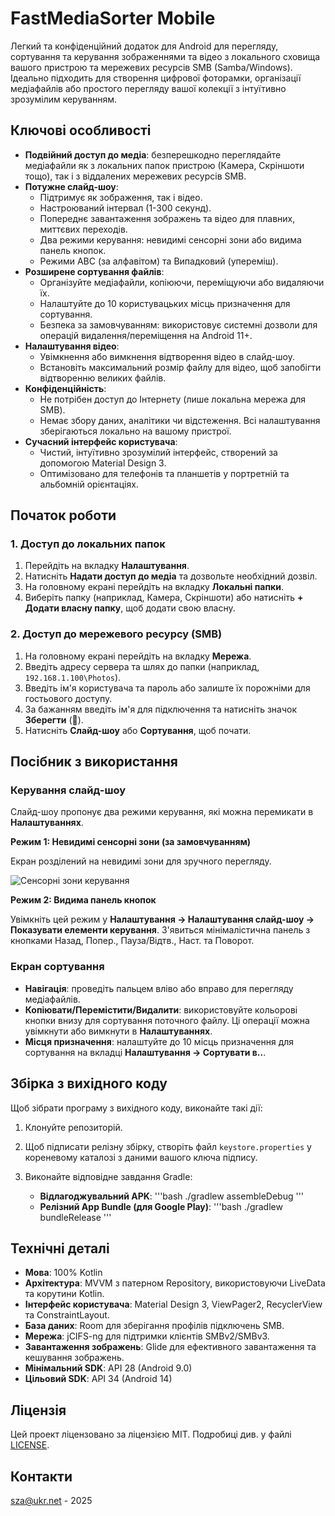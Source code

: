 # FastMediaSorter Mobile

Легкий та конфіденційний додаток для Android для перегляду, сортування та керування зображеннями та відео з локального сховища вашого пристрою та мережевих ресурсів SMB (Samba/Windows). Ідеально підходить для створення цифрової фоторамки, організації медіафайлів або простого перегляду вашої колекції з інтуїтивно зрозумілим керуванням.

## Ключові особливості

-   **Подвійний доступ до медіа**: безперешкодно переглядайте медіафайли як з локальних папок пристрою (Камера, Скріншоти тощо), так і з віддалених мережевих ресурсів SMB.
-   **Потужне слайд-шоу**:
    -   Підтримує як зображення, так і відео.
    -   Настроюваний інтервал (1-300 секунд).
    -   Попереднє завантаження зображень та відео для плавних, миттєвих переходів.
    -   Два режими керування: невидимі сенсорні зони або видима панель кнопок.
    -   Режими ABC (за алфавітом) та Випадковий (упереміш).
-   **Розширене сортування файлів**:
    -   Організуйте медіафайли, копіюючи, переміщуючи або видаляючи їх.
    -   Налаштуйте до 10 користувацьких місць призначення для сортування.
    -   Безпека за замовчуванням: використовує системні дозволи для операцій видалення/переміщення на Android 11+.
-   **Налаштування відео**:
    -   Увімкнення або вимкнення відтворення відео в слайд-шоу.
    -   Встановіть максимальний розмір файлу для відео, щоб запобігти відтворенню великих файлів.
-   **Конфіденційність**:
    -   Не потрібен доступ до Інтернету (лише локальна мережа для SMB).
    -   Немає збору даних, аналітики чи відстеження. Всі налаштування зберігаються локально на вашому пристрої.
-   **Сучасний інтерфейс користувача**:
    -   Чистий, інтуїтивно зрозумілий інтерфейс, створений за допомогою Material Design 3.
    -   Оптимізовано для телефонів та планшетів у портретній та альбомній орієнтаціях.

## Початок роботи

### 1. Доступ до локальних папок

1.  Перейдіть на вкладку **Налаштування**.
2.  Натисніть **Надати доступ до медіа** та дозвольте необхідний дозвіл.
3.  На головному екрані перейдіть на вкладку **Локальні папки**.
4.  Виберіть папку (наприклад, Камера, Скріншоти) або натисніть **+ Додати власну папку**, щоб додати свою власну.

### 2. Доступ до мережевого ресурсу (SMB)

1.  На головному екрані перейдіть на вкладку **Мережа**.
2.  Введіть адресу сервера та шлях до папки (наприклад, `192.168.1.100\Photos`).
3.  Введіть ім'я користувача та пароль або залиште їх порожніми для гостьового доступу.
4.  За бажанням введіть ім'я для підключення та натисніть значок **Зберегти** (💾).
5.  Натисніть **Слайд-шоу** або **Сортування**, щоб почати.

## Посібник з використання

### Керування слайд-шоу

Слайд-шоу пропонує два режими керування, які можна перемикати в **Налаштуваннях**.

**Режим 1: Невидимі сенсорні зони (за замовчуванням)**

Екран розділений на невидимі зони для зручного перегляду.

![Сенсорні зони керування](assets/touch_zones.png)

**Режим 2: Видима панель кнопок**

Увімкніть цей режим у **Налаштування → Налаштування слайд-шоу → Показувати елементи керування**. З'явиться мінімалістична панель з кнопками Назад, Попер., Пауза/Відтв., Наст. та Поворот.

### Екран сортування

-   **Навігація**: проведіть пальцем вліво або вправо для перегляду медіафайлів.
-   **Копіювати/Перемістити/Видалити**: використовуйте кольорові кнопки внизу для сортування поточного файлу. Ці операції можна увімкнути або вимкнути в **Налаштуваннях**.
-   **Місця призначення**: налаштуйте до 10 місць призначення для сортування на вкладці **Налаштування → Сортувати в..**.

## Збірка з вихідного коду

Щоб зібрати програму з вихідного коду, виконайте такі дії:

1.  Клонуйте репозиторій.
2.  Щоб підписати релізну збірку, створіть файл `keystore.properties` у кореневому каталозі з даними вашого ключа підпису.
3.  Виконайте відповідне завдання Gradle:

    -   **Відлагоджувальний APK**:
        '''bash
        ./gradlew assembleDebug
        '''
    -   **Релізний App Bundle (для Google Play)**:
        '''bash
        ./gradlew bundleRelease
        '''

## Технічні деталі

-   **Мова**: 100% Kotlin
-   **Архітектура**: MVVM з патерном Repository, використовуючи LiveData та корутини Kotlin.
-   **Інтерфейс користувача**: Material Design 3, ViewPager2, RecyclerView та ConstraintLayout.
-   **База даних**: Room для зберігання профілів підключень SMB.
-   **Мережа**: jCIFS-ng для підтримки клієнтів SMBv2/SMBv3.
-   **Завантаження зображень**: Glide для ефективного завантаження та кешування зображень.
-   **Мінімальний SDK**: API 28 (Android 9.0)
-   **Цільовий SDK**: API 34 (Android 14)

## Ліцензія

Цей проект ліцензовано за ліцензією MIT. Подробиці див. у файлі [LICENSE](LICENSE).

## Контакти

sza@ukr.net - 2025
